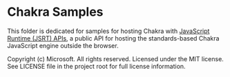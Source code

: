 # Chakra Samples
This folder is dedicated for samples for hosting Chakra with [JavaScript Runtime (JSRT) APIs](https://msdn.microsoft.com/en-us/library/dn249673.aspx), a public API for hosting the standards-based Chakra JavaScript engine outside the browser.

Copyright (c) Microsoft. All rights reserved.  Licensed under the MIT license. See LICENSE file in the project root for full license information.